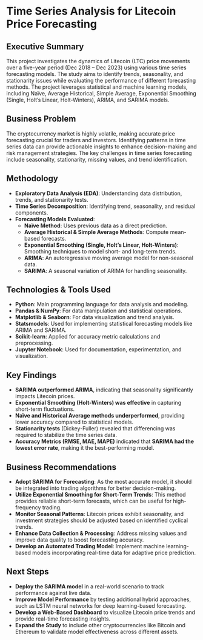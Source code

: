 # Time Series Analysis for Litecoin Price Forecasting

## Executive Summary
This project investigates the dynamics of Litecoin (LTC) price movements over a five-year period (Dec 2018 – Dec 2023) using various time series forecasting models. The study aims to identify trends, seasonality, and stationarity issues while evaluating the performance of different forecasting methods. The project leverages statistical and machine learning models, including Naïve, Average Historical, Simple Average, Exponential Smoothing (Single, Holt’s Linear, Holt-Winters), ARIMA, and SARIMA models.

## Business Problem
The cryptocurrency market is highly volatile, making accurate price forecasting crucial for traders and investors. Identifying patterns in time series data can provide actionable insights to enhance decision-making and risk management strategies. The key challenges in time series forecasting include seasonality, stationarity, missing values, and trend identification.

## Methodology
- **Exploratory Data Analysis (EDA)**: Understanding data distribution, trends, and stationarity tests.
- **Time Series Decomposition**: Identifying trend, seasonality, and residual components.
- **Forecasting Models Evaluated**:
  - **Naïve Method**: Uses previous data as a direct prediction.
  - **Average Historical & Simple Average Methods**: Compute mean-based forecasts.
  - **Exponential Smoothing (Single, Holt’s Linear, Holt-Winters)**: Smoothing techniques to model short- and long-term trends.
  - **ARIMA**: An autoregressive moving average model for non-seasonal data.
  - **SARIMA**: A seasonal variation of ARIMA for handling seasonality.

## Technologies & Tools Used
- **Python**: Main programming language for data analysis and modeling.
- **Pandas & NumPy**: For data manipulation and statistical operations.
- **Matplotlib & Seaborn**: For data visualization and trend analysis.
- **Statsmodels**: Used for implementing statistical forecasting models like ARIMA and SARIMA.
- **Scikit-learn**: Applied for accuracy metric calculations and preprocessing.
- **Jupyter Notebook**: Used for documentation, experimentation, and visualization.

## Key Findings
- **SARIMA outperformed ARIMA**, indicating that seasonality significantly impacts Litecoin prices.
- **Exponential Smoothing (Holt-Winters) was effective** in capturing short-term fluctuations.
- **Naïve and Historical Average methods underperformed**, providing lower accuracy compared to statistical models.
- **Stationarity tests** (Dickey-Fuller) revealed that differencing was required to stabilize the time series data.
- **Accuracy Metrics (RMSE, MAE, MAPE)** indicated that **SARIMA had the lowest error rate**, making it the best-performing model.

## Business Recommendations
- **Adopt SARIMA for Forecasting**: As the most accurate model, it should be integrated into trading algorithms for better decision-making.
- **Utilize Exponential Smoothing for Short-Term Trends**: This method provides reliable short-term forecasts, which can be useful for high-frequency trading.
- **Monitor Seasonal Patterns**: Litecoin prices exhibit seasonality, and investment strategies should be adjusted based on identified cyclical trends.
- **Enhance Data Collection & Processing**: Address missing values and improve data quality to boost forecasting accuracy.
- **Develop an Automated Trading Model**: Implement machine learning-based models incorporating real-time data for adaptive price prediction.

## Next Steps
- **Deploy the SARIMA model** in a real-world scenario to track performance against live data.
- **Improve Model Performance** by testing additional hybrid approaches, such as LSTM neural networks for deep learning-based forecasting.
- **Develop a Web-Based Dashboard** to visualize Litecoin price trends and provide real-time forecasting insights.
- **Expand the Study** to include other cryptocurrencies like Bitcoin and Ethereum to validate model effectiveness across different assets.
